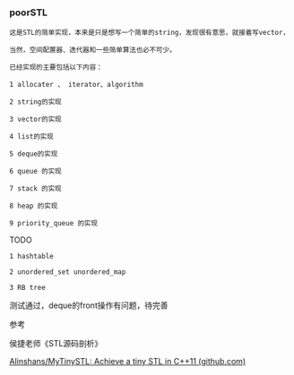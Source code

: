 ### poorSTL

    这是STL的简单实现，本来是只是想写一个简单的string，发现很有意思，就接着写vector，

    当然，空间配置器、迭代器和一些简单算法也必不可少。

    已经实现的主要包括以下内容：

    1 allocater 、 iterator、algorithm

    2 string的实现

    3 vector的实现

    4 list的实现

    5 deque的实现

    6 queue 的实现

    7 stack 的实现

    8 heap 的实现

    9 priority_queue 的实现

TODO

    1 hashtable

    2 unordered_set unordered_map

    3 RB tree

测试通过，deque的front操作有问题，待完善

参考

侯捷老师《STL源码剖析》

[Alinshans/MyTinySTL: Achieve a tiny STL in C++11 (github.com)](https://github.com/Alinshans/MyTinySTL)
